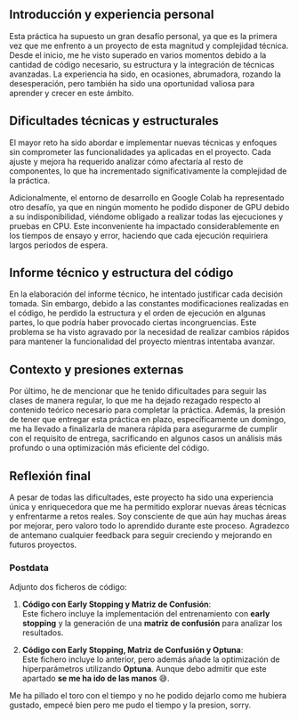 ## Introducción y experiencia personal

Esta práctica ha supuesto un gran desafío personal, ya que es la primera vez que me enfrento a un proyecto de esta magnitud y complejidad técnica. Desde el inicio, me he visto superado en varios momentos debido a la cantidad de código necesario, su estructura y la integración de técnicas avanzadas. La experiencia ha sido, en ocasiones, abrumadora, rozando la desesperación, pero también ha sido una oportunidad valiosa para aprender y crecer en este ámbito.

## Dificultades técnicas y estructurales

El mayor reto ha sido abordar e implementar nuevas técnicas y enfoques sin comprometer las funcionalidades ya aplicadas en el proyecto. Cada ajuste y mejora ha requerido analizar cómo afectaría al resto de componentes, lo que ha incrementado significativamente la complejidad de la práctica. 

Adicionalmente, el entorno de desarrollo en Google Colab ha representado otro desafío, ya que en ningún momento he podido disponer de GPU debido a su indisponibilidad, viéndome obligado a realizar todas las ejecuciones y pruebas en CPU. Este inconveniente ha impactado considerablemente en los tiempos de ensayo y error, haciendo que cada ejecución requiriera largos periodos de espera.

## Informe técnico y estructura del código

En la elaboración del informe técnico, he intentado justificar cada decisión tomada. Sin embargo, debido a las constantes modificaciones realizadas en el código, he perdido la estructura y el orden de ejecución en algunas partes, lo que podría haber provocado ciertas incongruencias. Este problema se ha visto agravado por la necesidad de realizar cambios rápidos para mantener la funcionalidad del proyecto mientras intentaba avanzar.

## Contexto y presiones externas

Por último, he de mencionar que he tenido dificultades para seguir las clases de manera regular, lo que me ha dejado rezagado respecto al contenido teórico necesario para completar la práctica. Además, la presión de tener que entregar esta práctica en plazo, específicamente un domingo, me ha llevado a finalizarla de manera rápida para asegurarme de cumplir con el requisito de entrega, sacrificando en algunos casos un análisis más profundo o una optimización más eficiente del código.

## Reflexión final

A pesar de todas las dificultades, este proyecto ha sido una experiencia única y enriquecedora que me ha permitido explorar nuevas áreas técnicas y enfrentarme a retos reales. Soy consciente de que aún hay muchas áreas por mejorar, pero valoro todo lo aprendido durante este proceso. Agradezco de antemano cualquier feedback para seguir creciendo y mejorando en futuros proyectos.

### Postdata

Adjunto dos ficheros de código:

1. **Código con Early Stopping y Matriz de Confusión**:  
   Este fichero incluye la implementación del entrenamiento con **early stopping** y la generación de una **matriz de confusión** para analizar los resultados.

2. **Código con Early Stopping, Matriz de Confusión y Optuna**:  
   Este fichero incluye lo anterior, pero además añade la optimización de hiperparámetros utilizando **Optuna**. Aunque debo admitir que este apartado **se me ha ido de las manos** 😅.

Me ha pillado el toro con el tiempo y no he podido dejarlo como me hubiera gustado, empecé bien pero me pudo el tiempo y la presion, sorry.
